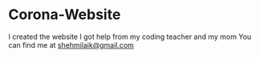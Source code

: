# Corona-Website
I created the website
I got help from  my coding teacher and my mom
You can find me at shehmilaik@gmail.com
